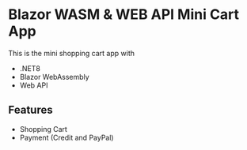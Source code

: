 # Blazor WASM & WEB API Mini Cart App

This is the mini shopping cart app with

- .NET8
- Blazor WebAssembly
- Web API

## Features

- Shopping Cart
- Payment (Credit and PayPal)